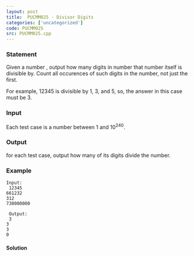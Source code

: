 ```yaml
---
layout: post
title:  PUCMM025 - Divisor Digits
categories: ['uncategorized']
code: PUCMM025
src: PUCMM025.cpp
---
```


### **Statement**

Given a number , output how many digits in number that number
itself is divisible by. Count all occurences of such digits in the number, not
just the first.

For example, 12345 is divisible by 1, 3, and 5, so, the answer in this case
must be 3.

### Input

Each test case is a number between 1 and 10<sup>240</sup>.

### Output

for each test case, output how many of its digits divide the number.

### Example

    
    
    Input:  
     12345  
    661232  
    312  
    730000000  
      
     Output:  
     3  
    3  
    3  
    0



#### **Solution**



